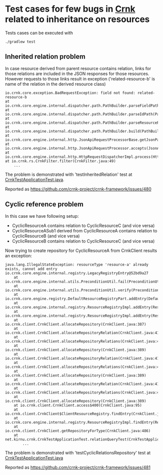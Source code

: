 Test cases for few bugs in [Crnk](https://github.com/crnk-project/crnk-framework) related to inheritance on resources
========================================================================================================================

Tests cases can be executed with
    
    ./gradlew test
    
Inherited relation problem
--------------------------

In case resource derived from parent resource contains relation, links for those relations are included in the JSON 
responses for those resources. However requests to those links result in exception ('related-resource-b' is name of 
the relation in the derived resource class)

    io.crnk.core.exception.BadRequestException: field not found: related-resource-b
    at io.crnk.core.engine.internal.dispatcher.path.PathBuilder.parseFieldPath(PathBuilder.java:154)
    at io.crnk.core.engine.internal.dispatcher.path.PathBuilder.parseIdPath(PathBuilder.java:119)
    at io.crnk.core.engine.internal.dispatcher.path.PathBuilder.parseResourcePath(PathBuilder.java:113)
    at io.crnk.core.engine.internal.dispatcher.path.PathBuilder.build(PathBuilder.java:97)
    at io.crnk.core.engine.internal.http.JsonApiRequestProcessorBase.getJsonPath(JsonApiRequestProcessorBase.java:104)
    at io.crnk.core.engine.internal.http.JsonApiRequestProcessor.accepts(JsonApiRequestProcessor.java:85)
    at io.crnk.core.engine.internal.http.HttpRequestDispatcherImpl.process(HttpRequestDispatcherImpl.java:73)
    at io.crnk.rs.CrnkFilter.filter(CrnkFilter.java:49)
        ...
 
The problem is demonstrated with 'testInheritedRelation' test at [CrnkTestApplicationTest.java](src/test/java/net/kirnu/crnk/CrnkTestApplicationTest.java).

Reported as https://github.com/crnk-project/crnk-framework/issues/480

Cyclic reference problem
------------------------

In this case we have following setup: 

   - CyclicResourceA contains relation to CyclicResourceC (and vice versa)
   - CyclicResourceASub1 derived from CyclicResourceA contains relation to CyclicResourceB (and vice versa)
   - CyclicResourceB contains relation to CyclicResourceC (and vice versa)

Now trying to create repository for CyclicResourceA from CrnkClient results an exception:

    java.lang.IllegalStateException: resourceType 'resource-a' already exists, cannot add entry io.crnk.core.engine.internal.registry.LegacyRegistryEntry@52bd9a27
        at io.crnk.core.engine.internal.utils.PreconditionUtil.fail(PreconditionUtil.java:50)
        at io.crnk.core.engine.internal.utils.PreconditionUtil.verify(PreconditionUtil.java:131)
        at io.crnk.core.engine.registry.DefaultResourceRegistryPart.addEntry(DefaultResourceRegistryPart.java:47)
        at io.crnk.core.engine.internal.registry.ResourceRegistryImpl.addEntry(ResourceRegistryImpl.java:215)
        at io.crnk.core.engine.internal.registry.ResourceRegistryImpl.addEntry(ResourceRegistryImpl.java:54)
        at io.crnk.client.CrnkClient.allocateRepository(CrnkClient.java:387)
        at io.crnk.client.CrnkClient.allocateRepositoryRelation(CrnkClient.java:419)
        at io.crnk.client.CrnkClient.allocateRepositoryRelations(CrnkClient.java:408)
        at io.crnk.client.CrnkClient.allocateRepository(CrnkClient.java:389)
        at io.crnk.client.CrnkClient.allocateRepositoryRelation(CrnkClient.java:419)
        at io.crnk.client.CrnkClient.allocateRepositoryRelations(CrnkClient.java:408)
        at io.crnk.client.CrnkClient.allocateRepository(CrnkClient.java:389)
        at io.crnk.client.CrnkClient.allocateRepositoryRelation(CrnkClient.java:419)
        at io.crnk.client.CrnkClient.allocateRepositoryRelations(CrnkClient.java:408)
        at io.crnk.client.CrnkClient.allocateRepository(CrnkClient.java:389)
        at io.crnk.client.CrnkClient.access$400(CrnkClient.java:95)
        at io.crnk.client.CrnkClient$ClientResourceRegistry.findEntry(CrnkClient.java:648)
        at io.crnk.core.engine.internal.registry.ResourceRegistryImpl.findEntry(ResourceRegistryImpl.java:75)
        at io.crnk.client.CrnkClient.getRepositoryForType(CrnkClient.java:486)
        at net.kirnu.crnk.CrnkTestApplicationTest.relationQueryTest(CrnkTestApplicationTest.java:57)
            ...   

The problem is demonstrated with 'testCyclicRelationsRepository' test at [CrnkTestApplicationTest.java](src/test/java/net/kirnu/crnk/CrnkTestApplicationTest.java)

Reported as https://github.com/crnk-project/crnk-framework/issues/481
